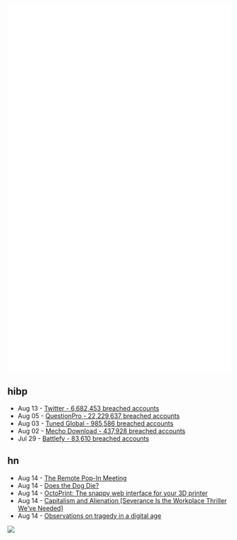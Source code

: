 ![Metrics](https://raw.githubusercontent.com/phixion/phixion/master/metrics.svg)

## hibp

<!--
for https://github.com/phixion/phixion/blob/main/.github/workflows/feeds.yml
-->
<!--START_SECTION:haveibeenpwnd-->
- Aug 13 - [Twitter - 6,682,453 breached accounts](https://haveibeenpwned.com/PwnedWebsites#Twitter)
- Aug 05 - [QuestionPro - 22,229,637 breached accounts](https://haveibeenpwned.com/PwnedWebsites#QuestionPro)
- Aug 03 - [Tuned Global - 985,586 breached accounts](https://haveibeenpwned.com/PwnedWebsites#TunedGlobal)
- Aug 02 - [Mecho Download - 437,928 breached accounts](https://haveibeenpwned.com/PwnedWebsites#MechoDownload)
- Jul 29 - [Battlefy - 83,610 breached accounts](https://haveibeenpwned.com/PwnedWebsites#Battlefy)
<!--END_SECTION:haveibeenpwnd-->

## hn

<!--
for https://github.com/phixion/phixion/blob/main/.github/workflows/feeds.yml
-->
<!--START_SECTION:hn-->
- Aug 14 - [The Remote Pop-In Meeting](https://twos.dev/thepopin.html)
- Aug 14 - [Does the Dog Die?](https://www.thewildest.com/dog-lifestyle/does-the-dog-die)
- Aug 14 - [OctoPrint: The snappy web interface for your 3D printer](https://octoprint.org/)
- Aug 14 - [Capitalism and Alienation [Severance Is the Workplace Thriller We’ve Needed]](https://readpassage.com/severance-is-the-workplace-thriller-weve-needed/)
- Aug 14 - [Observations on tragedy in a digital age](https://tedgioia.substack.com/p/10-observations-on-tragedy-in-a-digital)
<!--END_SECTION:hn-->

<!--
for https://yhype.me
-->
![](https://hit.yhype.me/github/profile?user_id=13013670)
